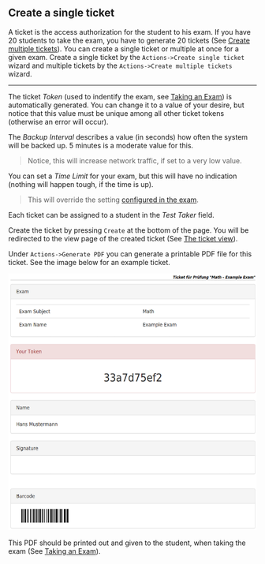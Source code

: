 ## Create a single ticket

A ticket is the access authorization for the student to his exam. If you have 20 students to take the exam, you have to generate 20 tickets (See [Create multiple tickets](create-multiple-tickets.md)). You can create a single ticket or multiple at once for a given exam. Create a single ticket by the `Actions->Create single ticket` wizard and multiple tickets by the `Actions->Create multiple tickets` wizard.

-----

The ticket *Token* (used to indentify the exam, see [Taking an Exam](take-exam.md)) is automatically generated. You can change it to a value of your desire, but notice that this value must be unique among all other ticket tokens (otherwise an error will occur).

The *Backup Interval* describes a value (in seconds) how often the system will be backed up. 5 minutes is a moderate value for this.

> Notice, this will increase network traffic, if set to a very low value.

You can set a *Time Limit* for your exam, but this will have no indication (nothing will happen tough, if the time is up).

> This will override the setting [configured in the exam](create-exam.md).

Each ticket can be assigned to a student in the *Test Taker* field.

Create the ticket by pressing `Create` at the bottom of the page. You will be redirected to the view page of the created ticket (See [The ticket view](ticket-view.md)).

Under `Actions->Generate PDF` you can generate a printable PDF file for this ticket. See the image below for an example ticket.

![PDF of ticket](img/ticket-pdf.png)

This PDF should be printed out and given to the student, when taking the exam (See [Taking an Exam](take-exam.md)).